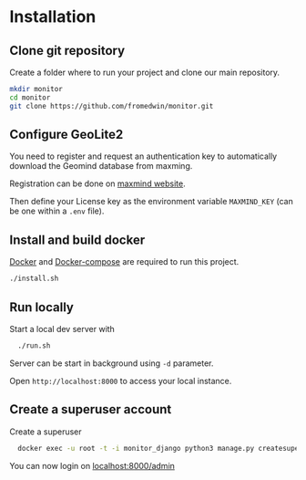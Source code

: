 # Installation

## Clone git repository

Create a folder where to run your project and clone our main repository.

```bash
mkdir monitor
cd monitor
git clone https://github.com/fromedwin/monitor.git
```

## Configure GeoLite2

You need to register and request an authentication key to automatically download the Geomind database from maxming.

Registration can be done on [maxmind website](https://dev.maxmind.com/geoip/geolite2-free-geolocation-data?lang=en).

Then define your License key as the environment variable `MAXMIND_KEY` (can be one within a `.env` file).

## Install and build docker

[Docker](https://www.docker.com/) and [Docker-compose](https://docs.docker.com/compose/) are required to run this project.

```bash
./install.sh
```

## Run locally

Start a local dev server with

```bash
  ./run.sh
```

Server can be start in background using `-d` parameter. 

Open `http://localhost:8000` to access your local instance. 

## Create a superuser account

Create a superuser

```bash
  docker exec -u root -t -i monitor_django python3 manage.py createsuperuser
```

You can now login on [localhost:8000/admin](http://localhost:8000/admin)